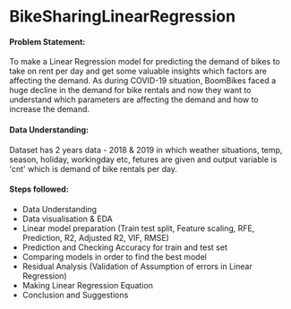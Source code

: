 # BikeSharingLinearRegression

#### Problem Statement: 
To make a Linear Regression model for predicting the demand of bikes to take on rent per day and get some valuable insights which factors are affecting the demand. As during COVID-19 situation, BoomBikes faced a huge decline in the demand for bike rentals and now they want to understand which parameters are affecting the demand and how to increase the demand.

#### Data Understanding: 
Dataset has 2 years data - 2018 & 2019 in which weather situations, temp, season, holiday, workingday etc, fetures are given and output variable is 'cnt' which is demand of bike rentals per day.

#### Steps followed:
- Data Understanding
- Data visualisation & EDA
- Linear model preparation (Train test split, Feature scaling, RFE, Prediction, R2, Adjusted R2, VIF, RMSE)
- Prediction and Checking Accuracy for train and test set
- Comparing models in order to find the best model
- Residual Analysis (Validation of Assumption of errors in Linear Regression)
- Making Linear Regression Equation
- Conclusion and Suggestions
  
